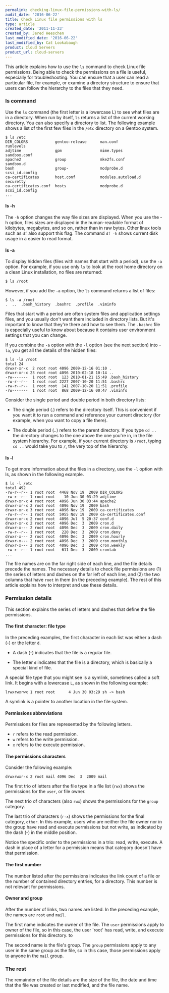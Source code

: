 ```yaml
---
permalink: checking-linux-file-permissions-with-ls/
audit_date: '2016-06-22'
title: Check Linux file permissions with ls
type: article
created_date: '2011-11-23'
created_by: Jered Heeschen
last_modified_date: '2016-06-22'
last_modified_by: Cat Lookabaugh
product: Cloud Servers
product_url: cloud-servers
---
```


This article explains how to use the `ls` command to check Linux file permissions.
Being able to check the permissions on a file is useful, especially for
troubleshooting. You can ensure that a user can read a particular file, for example,
or examine a directory structure to ensure that users can follow the hierarchy to
the files that they need.

### ls command

Use the `ls` command (the first letter is a lowercase L) to see what files are in
a directory. When run by itself, `ls` returns a list of the current working directory.
You can also specify a directory to list. The following example shows a list of the
first few files in the `/etc` directory on a Gentoo system.

    $ ls /etc
    DIR_COLORS            gentoo-release      man.conf            runlevels
    adjtime               gpm                 mime.types          sandbox.conf
    apache2               group               mke2fs.conf         sandbox.d
    bash                  group-              modprobe.d          scsi_id.config
    ca-certificates       host.conf           modules.autoload.d  securetty
    ca-certificates.conf  hosts               modprobe.d          scsi_id.config
    ...

#### ls -h

The `-h` option changes the way file sizes are displayed. When you use the -h option,
files sizes are displayed in the human-readable format of kilobytes, megabytes,
and so on, rather than in raw bytes. Other linux tools such as `df` also support
this flag. The command `df -h` shows current disk usage in a easier to read format.

#### ls -a

To display hidden files (files with names that start with a period), use the `-a`
option. For example, if you use only `ls` to look at the root home directory on a
clean Linux installation, no files are returned:

    $ ls /root

However, if you add the `-a` option, the `ls` command returns a list of
files:

    $ ls -a /root
    .  ..  .bash_history  .bashrc  .profile  .viminfo

Files that start with a period are often system files and application
settings files, and you usually don't want them included in directory
lists. But it's important to know that they're there and how to see
them. The `.bashrc` file is especially useful to know about because it
contains user environment settings that you can change.

If you combine the `-a` option with the `-l` option (see the next section) into
`-la`, you get all the details of the hidden files:

    $ ls -la /root
    total 24
    drwxr-xr-x  2 root root 4096 2009-12-16 01:10 .
    drwxr-xr-x 23 root root 4096 2010-02-18 10:14 ..
    -rw-------  1 root root  123 2010-01-21 15:49 .bash_history
    -rw-r--r--  1 root root 2227 2007-10-20 11:51 .bashrc
    -rw-r--r--  1 root root  141 2007-10-20 11:51 .profile
    -rw-------  1 root root  868 2009-12-16 00:47 .viminfo

Consider the single period and double period in both directory lists:

-   The single period (.) refers to the directory itself. This is convenient if
    you want it to run a command and reference your current directory
    (for example, when you want to copy a file there).

-   The double period (..) refers to the parent directory. If you type
    `cd ..` the directory changes to the one above the one you're in, in
    the file system hierarchy. For example, if your current directory is `/root`,
    typing `cd ..` would take you to `/`, the very top of the hierarchy.

#### ls -l

To get more information about the files in a directory, use the `-l`
option with ls, as shown in the following example.

    $ ls -l /etc
    total 492
    -rw-r--r-- 1 root root  4468 Nov 19  2009 DIR_COLORS
    -rw-r--r-- 1 root root    10 Jun 30 03:29 adjtime
    drwxr-xr-x 4 root root  4096 Jun 30 03:44 apache2
    drwxr-xr-x 2 root root  4096 Nov 19  2009 bash
    drwxr-xr-x 3 root root  4096 Nov 19  2009 ca-certificates
    -rw-r--r-- 1 root root  5955 Nov 19  2009 ca-certificates.conf
    drwxr-xr-x 2 root root  4096 Jul  5 20:37 conf.d
    drwxr-xr-x 2 root root  4096 Dec  3  2009 cron.d
    drwxr-x--- 2 root root  4096 Dec  3  2009 cron.daily
    -rw-r--r-- 1 root root   220 Dec  3  2009 cron.deny
    drwxr-x--- 2 root root  4096 Dec  3  2009 cron.hourly
    drwxr-x--- 2 root root  4096 Dec  3  2009 cron.monthly
    drwxr-x--- 2 root root  4096 Dec  3  2009 cron.weekly
    -rw-r--r-- 1 root root   611 Dec  3  2009 crontab
    ...

The file names are on the far right side of each line, and the file
details precede the names. The necessary details to check file permissions
are (1) the series of letters and dashes on the far left of each line, and
(2) the two columns that have `root` in them (in the preceding example). The
rest of this article explains how to interpret and use these details.

### Permission details

This section explains the series of letters and dashes that define the
file permissions.

#### The first character: file type

In the preceding examples, the first character in each list was either a
dash (-) or the letter `d`.

-   A dash (-) indicates that the file is a regular file.

-   The letter `d` indicates that the file is a directory, which is
    basically a special kind of file.

A special file type that you might see is a symlink, sometimes
called a soft link. It begins with a lowercase `L`, as shown in the
following example:

    lrwxrwxrwx 1 root root      4 Jun 30 03:29 sh -> bash

A symlink is a pointer to another location in the file system.

#### Permissions abbreviations

Permissions for files are represented by the following letters.

-   `r` refers to the read permission.
-   `w` refers to the write permission.
-   `x` refers to the execute permission.

#### The permissions characters

Consider the following example:

    drwxrwxr-x 2 root mail 4096 Dec  3  2009 mail

The first trio of letters after the file type in a file list (`rwx`)
shows the permissions for the `user`, or file owner.

The next trio of characters (also `rwx`) shows the permissions for the
`group` category.

The last trio of characters (`r-x`) shows the permissions for the final
category, `other`. In this example, users who are neither the file owner nor
in the group have read and execute permissions but not write, as
indicated by the dash (-) in the middle position.

Notice the specific order to the permissions in a trio: read, write,
execute. A dash in place of a letter for a permission means that
category doesn't have that permission.

#### The first number

The number listed after the permissions indicates the link count of a file or the
number of contained directory entries, for a directory. This number is not relevant
for permissions.

#### Owner and group

After the number of links, two names are listed. In the preceding example, the
names are `root` and `mail`.

The first name indicates the owner of the file. The `user` permissions apply to
owner of the file, so in this case, the user 'root' has read,
write, and execute permissions for this directory. to

The second name is the file's group. The `group` permissions apply to
any user in the same group as the file, so in this case, those permissions
apply to anyone in the `mail` group.

### The rest

The remainder of the file details are the size of the file, the date and time that
the file was created or last modified, and the file name.
